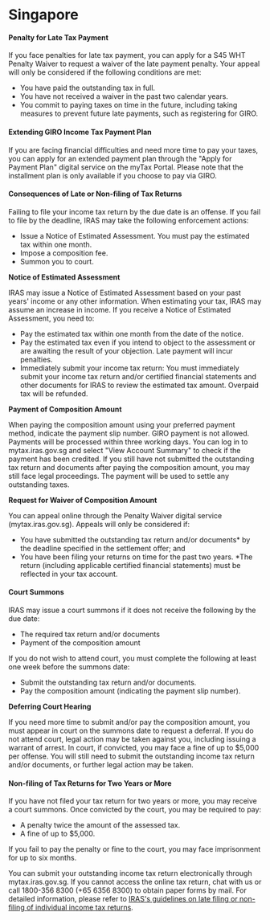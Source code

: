 # Singapore

#### Penalty for Late Tax Payment

If you face penalties for late tax payment, you can apply for a S45 WHT Penalty Waiver to request a waiver of the late payment penalty. Your appeal will only be considered if the following conditions are met:

* You have paid the outstanding tax in full.
* You have not received a waiver in the past two calendar years.
* You commit to paying taxes on time in the future, including taking measures to prevent future late payments, such as registering for GIRO.

#### Extending GIRO Income Tax Payment Plan

If you are facing financial difficulties and need more time to pay your taxes, you can apply for an extended payment plan through the "Apply for Payment Plan" digital service on the myTax Portal. Please note that the installment plan is only available if you choose to pay via GIRO.

#### Consequences of Late or Non-filing of Tax Returns

Failing to file your income tax return by the due date is an offense. If you fail to file by the deadline, IRAS may take the following enforcement actions:

* Issue a Notice of Estimated Assessment. You must pay the estimated tax within one month.
* Impose a composition fee.
* Summon you to court.

**Notice of Estimated Assessment**

IRAS may issue a Notice of Estimated Assessment based on your past years' income or any other information. When estimating your tax, IRAS may assume an increase in income. If you receive a Notice of Estimated Assessment, you need to:

* Pay the estimated tax within one month from the date of the notice.
* Pay the estimated tax even if you intend to object to the assessment or are awaiting the result of your objection. Late payment will incur penalties.
* Immediately submit your income tax return: You must immediately submit your income tax return and/or certified financial statements and other documents for IRAS to review the estimated tax amount. Overpaid tax will be refunded.

**Payment of Composition Amount**

When paying the composition amount using your preferred payment method, indicate the payment slip number. GIRO payment is not allowed. Payments will be processed within three working days. You can log in to mytax.iras.gov.sg and select "View Account Summary" to check if the payment has been credited. If you still have not submitted the outstanding tax return and documents after paying the composition amount, you may still face legal proceedings. The payment will be used to settle any outstanding taxes.

**Request for Waiver of Composition Amount**

You can appeal online through the Penalty Waiver digital service (mytax.iras.gov.sg). Appeals will only be considered if:

* You have submitted the outstanding tax return and/or documents\* by the deadline specified in the settlement offer; and
* You have been filing your returns on time for the past two years. \*The return (including applicable certified financial statements) must be reflected in your tax account.

#### Court Summons

IRAS may issue a court summons if it does not receive the following by the due date:

* The required tax return and/or documents
* Payment of the composition amount

If you do not wish to attend court, you must complete the following at least one week before the summons date:

* Submit the outstanding tax return and/or documents.
* Pay the composition amount (indicating the payment slip number).

**Deferring Court Hearing**

If you need more time to submit and/or pay the composition amount, you must appear in court on the summons date to request a deferral. If you do not attend court, legal action may be taken against you, including issuing a warrant of arrest. In court, if convicted, you may face a fine of up to $5,000 per offense. You will still need to submit the outstanding income tax return and/or documents, or further legal action may be taken.

#### Non-filing of Tax Returns for Two Years or More

If you have not filed your tax return for two years or more, you may receive a court summons. Once convicted by the court, you may be required to pay:

* A penalty twice the amount of the assessed tax.
* A fine of up to $5,000.

If you fail to pay the penalty or fine to the court, you may face imprisonment for up to six months.

You can submit your outstanding income tax return electronically through mytax.iras.gov.sg. If you cannot access the online tax return, chat with us or call 1800-356 8300 (+65 6356 8300) to obtain paper forms by mail. For detailed information, please refer to [IRAS's guidelines on late filing or non-filing of individual income tax returns](https://www.iras.gov.sg/taxes/individual-income-tax/basics-of-individual-income-tax/understanding-my-income-tax-filing/late-filing-or-non-filing-of-individual-income-tax-returns-form-b1-b-p-m).
